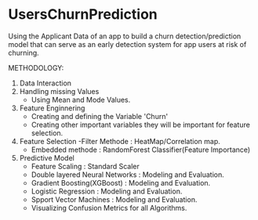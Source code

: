 # UsersChurnPrediction
Using the Applicant Data of an app to build a churn detection/prediction model that can serve as an early detection system for app users at risk of churning.

METHODOLOGY:
1. Data Interaction
2. Handling missing Values
   - Using Mean and Mode Values.
4. Feature Enginnering
   - Creating and defining the Variable 'Churn'
   - Creating other important variables they will be important for feature selection.
6. Feature Selection
   -Filter Methode : HeatMap/Correlation map.
   - Embedded methode : RandomForest Classifier(Feature Importance)
8. Predictive Model
   - Feature Scaling : Standard Scaler
   - Double layered Neural Networks : Modeling and Evaluation.
   - Gradient Boosting(XGBoost) : Modeling and Evaluation.
   - Logistic Regression : Modeling and Evaluation.
   - Spport Vector Machines : Modeling and Evaluation.
   - Visualizing Confusion Metrics for all Algorithms.
